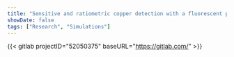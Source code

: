 ```yaml
---
title: "Sensitive and ratiometric copper detection with a fluorescent protein"
showDate: false
tags: ["Research", "Simulations"]
---
```


{{< gitlab projectID="52050375" baseURL="https://gitlab.com/" >}}
